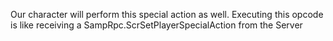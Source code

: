 Our character will perform this special action as well. Executing this opcode is like receiving a SampRpc.ScrSetPlayerSpecialAction from the Server